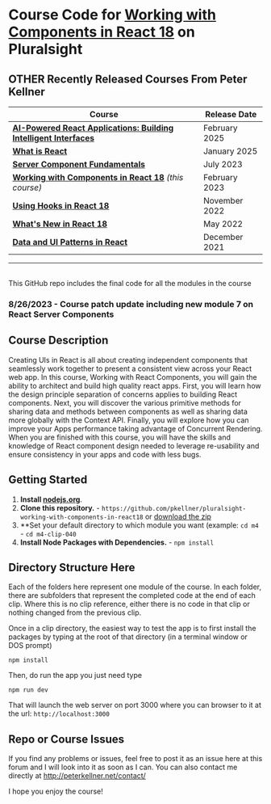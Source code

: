 # Course Code for [Working with Components in React 18](http://www.pluralsight.com/courses/react-18-working-components) on Pluralsight


## OTHER **Recently Released** Courses From Peter Kellner

| **Course**                                                                                                                 | Release Date  |
|----------------------------------------------------------------------------------------------------------------------------|---------------|
| **[AI-Powered React Applications: Building Intelligent Interfaces](https://app.pluralsight.com/library/courses/ai-powered-react-applications-building-intelligent-interfaces/)**   | February 2025 |
| **[What is React](https://pluralsight.com/courses/react-what-is/)**                                                        | January 2025   |
| **[Server Component Fundamentals](https://pluralsight.com/courses/react-18-server-component-fundamentals/)**               | July 2023        |
| **[Working with Components in React 18](https://pluralsight.com/courses/react-18-working-components/)**   *(this course)*  | February 2023 |
| **[Using Hooks in React 18](https://pluralsight.com/courses/react-18-using-hooks/)**                                       | November 2022 |
| **[What's New in React 18](https://pluralsight.com/courses/react-18-whats-new/)**                                          | May 2022      |
| **[Data and UI Patterns in React](https://github.com/pkellner/pluralsight-building-essential-ui-data-elements-in-react/)** | December 2021 |

<hr/>

<br/>
This GitHub repo includes the final code for all the modules in the course 

### 8/26/2023 - Course patch update including new module 7 on React Server Components 

## Course Description

Creating UIs in React is all about creating independent components that seamlessly work together to present a consistent view across your React web app. In this course, Working with React Components, you will gain the ability to architect and build high quality react apps. First, you will learn how the design principle separation of concerns applies to building React components. Next, you will discover the various primitive methods for sharing data and methods between components as well as sharing data more globally with the Context API. Finally, you will explore how you can improve your Apps performance taking advantage of Concurrent Rendering. When you are finished with this course, you will have the skills and knowledge of React component design needed to leverage re-usability and ensure consistency in your apps and code with less bugs.

## Getting Started
1. **Install [nodejs.org](https://nodejs.org)**.
2. **Clone this repository.** - `https://github.com/pkellner/pluralsight-working-with-components-in-react18` or [download the zip](https://github.com/pkellner/pluralsight-working-with-components-in-react18/archive/master.zip)
3. **Set your default directory to which module you want (example: `cd m4` - `cd m4-clip-040`
4. **Install Node Packages with Dependencies.** - `npm install`



## Directory Structure Here

Each of the folders here represent one module of the course.  In each folder, there are subfolders that represent the completed code at the end of each clip. Where this is no clip reference, either there is no code in that clip or nothing changed from the previous clip.

Once in a clip directory, the easiest way to test the app is to first install the packages by typing at the root of that directory (in a terminal window or DOS prompt)

`npm install`

Then, do run the app you just need type

`npm run dev`

That will launch the web server on port 3000 where you can browser to it at the url: `http://localhost:3000`


## Repo or Course Issues

If you find any problems or issues, feel free to post it as an issue here at this forum and I will look into it as soon as I can. You can also contact me directly at http://peterkellner.net/contact/ 

I hope you enjoy the course!












